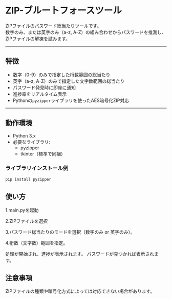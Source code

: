 # ZIP-ブルートフォースツール

ZIPファイルのパスワード総当たりツールです。  
数字のみ、または英字のみ（a-z, A-Z）の組み合わせからパスワードを推測し、ZIPファイルの解凍を試みます。

---

## 特徴

- 数字（0-9）のみで指定した桁数範囲の総当たり
- 英字（a-z, A-Z）のみで指定した文字数範囲の総当たり
- パスワード発見時に即座に通知
- 進捗率をリアルタイム表示
- Pythonの`pyzipper`ライブラリを使ったAES暗号化ZIP対応

---

## 動作環境

- Python 3.x  
- 必要なライブラリ:
  - pyzipper  
  - tkinter（標準で同梱）

### ライブラリインストール例

```bash
pip install pyzipper
```

## 使い方

1.main.pyを起動

2.ZIPファイルを選択

3.パスワード総当たりのモードを選択（数字のみ or 英字のみ）。

4.桁数（文字数）範囲を指定。

処理が開始され、進捗が表示されます。
パスワードが見つかれば表示されます。

## 注意事項

ZIPファイルの種類や暗号化方式によっては対応できない場合があります。
